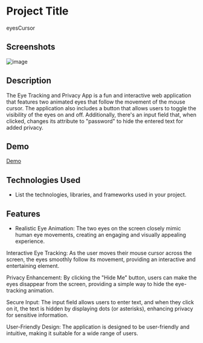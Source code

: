 # Project Title

eyesCursor

## Screenshots

![image](https://github.com/zouhairDe/eyescontact/assets/121346419/0af1c394-4c08-4588-9e2e-358efadb7b3d)


## Description

The Eye Tracking and Privacy App is a fun and interactive web application that features two animated eyes that follow the movement of the mouse cursor.
The application also includes a button that allows users to toggle the visibility of the eyes on and off.
Additionally, there's an input field that, when clicked, changes its attribute to "password" to hide the entered text for added privacy.

## Demo

[Demo](https://eyes-mu.vercel.app/)


## Technologies Used

- List the technologies, libraries, and frameworks used in your project.

## Features

- Realistic Eye Animation: The two eyes on the screen closely mimic human eye movements, creating an engaging and visually appealing experience.

Interactive Eye Tracking: As the user moves their mouse cursor across the screen, the eyes smoothly follow its movement, providing an interactive and entertaining element.

Privacy Enhancement: By clicking the "Hide Me" button, users can make the eyes disappear from the screen, providing a simple way to hide the eye-tracking animation.

Secure Input: The input field allows users to enter text, and when they click on it, the text is hidden by displaying dots (or asterisks), enhancing privacy for sensitive information.

User-Friendly Design: The application is designed to be user-friendly and intuitive, making it suitable for a wide range of users.
